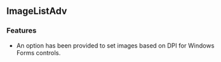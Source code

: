 ## ImageListAdv

### Features

* An option has been provided to set images based on DPI for Windows Forms controls.

